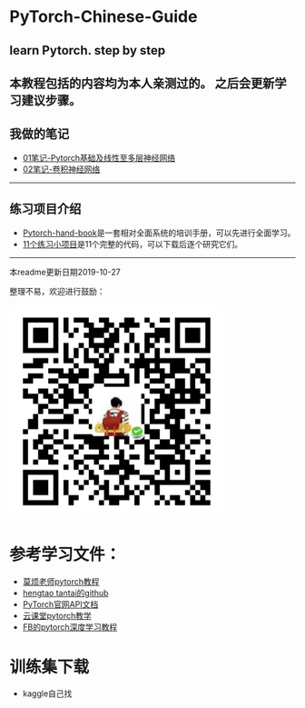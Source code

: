 # PyTorch-Chinese-Guide
learn Pytorch. step by step
---
本教程包括的内容均为本人亲测过的。
之后会更新学习建议步骤。
---
## 我做的笔记
- [01笔记-Pytorch基础及线性至多层神经网络](01笔记-Pytorch基础及线性至多层神经网络.md)
- [02笔记-卷积神经网络](02笔记-卷积神经网络.md)
---
## 练习项目介绍
- [Pytorch-hand-book](https://github.com/rovesoul/PyTorch-Chinese-Guide/tree/master/PyTorch-HandBook)是一套相对全面系统的培训手册，可以先进行全面学习。
- [11个练习小项目](https://github.com/rovesoul/PyTorch-Chinese-Guide/tree/master/11%E4%B8%AA%E7%BB%83%E4%B9%A0%E5%B0%8F%E9%A1%B9%E7%9B%AE)是11个完整的代码，可以下载后逐个研究它们。
---
本readme更新日期2019-10-27

整理不易，欢迎进行鼓励：

![QR](https://github.com/rovesoul/PyTorch-Chinese-Guide/blob/master/%E5%B1%8F%E5%B9%95%E5%BF%AB%E7%85%A7%202019-10-20%20%E4%B8%8B%E5%8D%8810.50.07.png)

# 参考学习文件：
- [莫烦老师pytorch教程](https://morvanzhou.github.io/tutorials/machine-learning/torch/)
- [hengtao tantai的github](https://github.com/zergtant/pytorch-handbook)
- [PyTorch官网API文档](https://pytorch.org/docs/stable/torch.html)
- [云课堂pytorch教学]()
- [FB的pytorch深度学习教程]()


# 训练集下载
- kaggle自己找

